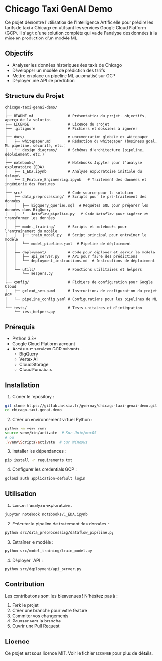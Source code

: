 # Chicago Taxi GenAI Demo

Ce projet démontre l'utilisation de l'Intelligence Artificielle pour prédire les tarifs de taxi à Chicago en utilisant les services Google Cloud Platform (GCP). Il s'agit d'une solution complète qui va de l'analyse des données à la mise en production d'un modèle ML.

## Objectifs

- Analyser les données historiques des taxis de Chicago
- Développer un modèle de prédiction des tarifs
- Mettre en place un pipeline ML automatisé sur GCP
- Déployer une API de prédiction

## Structure du Projet

```
chicago-taxi-genai-demo/
│
├── README.md                # Présentation du projet, objectifs, aperçu de la solution
├── LICENSE                  # Licence du projet
├── .gitignore               # Fichiers et dossiers à ignorer
│
├── docs/                    # Documentation globale et whitepaper
│   ├── whitepaper.md        # Rédaction du whitepaper (business goal, ML pipeline, sécurité, etc.)
│   └── design_diagrams/     # Schémas d'architecture (pipeline, déploiement, etc.)
│
├── notebooks/               # Notebooks Jupyter pour l'analyse exploratoire (EDA)
│   ├── 1_EDA.ipynb          # Analyse exploratoire initiale du dataset
│   └── 2_Feature_Engineering.ipynb   # Traitement des données et ingénierie des features
│
├── src/                     # Code source pour la solution
│   ├── data_preprocessing/  # Scripts pour le pré-traitement des données
│   │   ├── bigquery_queries.sql  # Requêtes SQL pour préparer les données dans BigQuery
│   │   └── dataflow_pipeline.py   # Code Dataflow pour ingérer et transformer les données
│   │
│   ├── model_training/      # Scripts et notebooks pour l'entraînement du modèle
│   │   ├── train_model.py   # Script principal pour entraîner le modèle
│   │   └── model_pipeline.yaml  # Pipeline de déploiement
│   │
│   ├── deployment/          # Code pour déployer et servir le modèle
│   │   ├── api_server.py    # API pour faire des prédictions
│   │   └── deployment_instructions.md  # Instructions de déploiement
│   │
│   └── utils/               # Fonctions utilitaires et helpers
│       └── helpers.py
│
├── config/                  # Fichiers de configuration pour Google Cloud
│   ├── gcloud_setup.md      # Instructions de configuration du projet GCP
│   └── pipeline_config.yaml # Configurations pour les pipelines de ML
│
└── tests/                   # Tests unitaires et d'intégration
    └── test_helpers.py
```

## Prérequis

- Python 3.8+
- Google Cloud Platform account
- Accès aux services GCP suivants :
  - BigQuery
  - Vertex AI
  - Cloud Storage
  - Cloud Functions

## Installation

1. Cloner le repository :
```bash
git clone https://gitlab.avisia.fr/gvernay/chicago-taxi-genai-demo.git
cd chicago-taxi-genai-demo
```

2. Créer un environnement virtuel Python :
```bash
python -m venv venv
source venv/bin/activate  # Sur Unix/macOS
# ou
.\venv\Scripts\activate  # Sur Windows
```

3. Installer les dépendances :
```bash
pip install -r requirements.txt
```

4. Configurer les credentials GCP :
```bash
gcloud auth application-default login
```

## Utilisation

1. Lancer l'analyse exploratoire :
```bash
jupyter notebook notebooks/1_EDA.ipynb
```

2. Exécuter le pipeline de traitement des données :
```bash
python src/data_preprocessing/dataflow_pipeline.py
```

3. Entraîner le modèle :
```bash
python src/model_training/train_model.py
```

4. Déployer l'API :
```bash
python src/deployment/api_server.py
```

## Contribution

Les contributions sont les bienvenues ! N'hésitez pas à :
1. Fork le projet
2. Créer une branche pour votre feature
3. Commiter vos changements
4. Pousser vers la branche
5. Ouvrir une Pull Request

## Licence

Ce projet est sous licence MIT. Voir le fichier `LICENSE` pour plus de détails.

